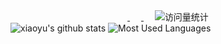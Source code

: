 <!-- profile logo 个人资料徽标 -->
<div style="text-align: center">
    <a href="https://gitee.com/xiaoyucc521">
        <img src="https://img.shields.io/badge/Gitee-码云-red" alt="" />
    </a>
    &emsp;
    <a href="https://github.com/xiaoyucc521">
  	    <img src="https://img.shields.io/github/followers/xiaoyucc521.svg?lable=GitHub&style=social" alt="" />
  	</a>
    &emsp;
    <!-- visitor statistics logo 访问量统计徽标 -->
    <img src="https://visitor-badge.laobi.icu/badge?page_id=xiaoyucc521.xiaoyucc521" alt="访问量统计" />
</div>

<div style="text-align: left">
    <img src="https://github-readme-stats.vercel.app/api?username=xiaoyucc521&show_icons=true&theme=default" alt="xiaoyu's github stats"/>
    <img src="https://github-readme-stats.vercel.app/api/top-langs/?username=xiaoyucc521&layout=compact"  alt="Most Used Languages"/>
</div>

<div align="center">  </div>

<!--
**xiaoyucc521/xiaoyucc521** is a ✨ _special_ ✨ repository because its `README.md` (this file) appears on your GitHub profile.

Here are some ideas to get you started:

- 🔭 I’m currently working on ...
- 🌱 I’m currently learning ...
- 👯 I’m looking to collaborate on ...
- 🤔 I’m looking for help with ...
- 💬 Ask me about ...
- 📫 How to reach me: ...
- 😄 Pronouns: ...
- ⚡ Fun fact: ...
-->
